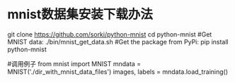 

# mnist数据集安装下载办法
git clone https://github.com/sorki/python-mnist
cd python-mnist
#Get MNIST data:
./bin/mnist_get_data.sh
#Get the package from PyPi:
pip install python-mnist


#调用例子
from mnist import MNIST
mndata = MNIST('./dir_with_mnist_data_files')
images, labels = mndata.load_training()
